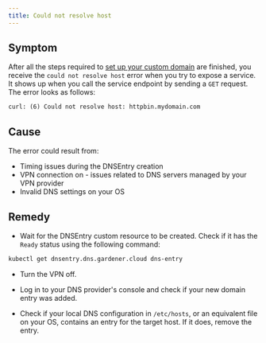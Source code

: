 ```yaml
---
title: Could not resolve host
---
```


## Symptom

After all the steps required to [set up your custom domain](../../../../03-tutorials/00-api-exposure/apix-02-setup-custom-domain-for-workload.md) are finished, you receive the `could not resolve host` error when you try to expose a service. It shows up when you call the service endpoint by sending a `GET` request. The error looks as follows:

```txt
curl: (6) Could not resolve host: httpbin.mydomain.com
```

## Cause

The error could result from:

- Timing issues during the DNSEntry creation
- VPN connection on - issues related to DNS servers managed by your VPN provider
- Invalid DNS settings on your OS

## Remedy

- Wait for the DNSEntry custom resource to be created. Check if it has the `Ready` status using the following command:

```bash
kubectl get dnsentry.dns.gardener.cloud dns-entry
```

- Turn the VPN off.

- Log in to your DNS provider's console and check if your new domain entry was added.

- Check if your local DNS configuration in `/etc/hosts`, or an equivalent file on your OS, contains an entry for the target host. If it does, remove the entry.
